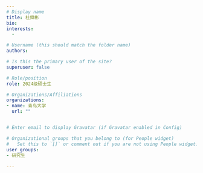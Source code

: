```yaml
---
# Display name
title: 杜舜彬
bio: 
interests:
  - 

# Username (this should match the folder name)
authors:

# Is this the primary user of the site?
superuser: false

# Role/position
role: 2024级硕士生

# Organizations/Affiliations
organizations:
- name: 青岛大学
  url: ""


# Enter email to display Gravatar (if Gravatar enabled in Config)

# Organizational groups that you belong to (for People widget)
#   Set this to `[]` or comment out if you are not using People widget.
user_groups:
- 研究生

---
```


